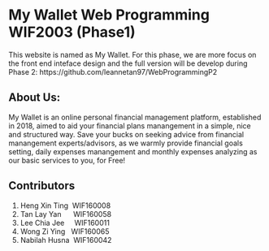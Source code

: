 # My Wallet Web Programming WIF2003 (Phase1)
<p>This website is named as My Wallet. For this phase, we are more focus on the front end inteface design and the full version will be develop during Phase 2: https://github.com/leannetan97/WebProgrammingP2 </p>

## About Us:
<p>My Wallet is an online personal financial management platform, established in 2018, aimed to aid your financial plans manangement in a simple, nice and structured way. 
Save your bucks on seeking advice from financial manangement experts/advisors, as we warmly provide financial goals setting, daily expenses manangement and monthly expenses analyzing as our basic services to you, for Free!</p>

## Contributors
1. Heng Xin Ting&nbsp;&nbsp;WIF160008
2. Tan Lay Yan     &nbsp;&nbsp;&nbsp;&nbsp;&nbsp;WIF160058
3. Lee Chia Jee    &nbsp;&nbsp;&nbsp;&nbsp;WIF160011
4. Wong Zi Ying  &nbsp;&nbsp;WIF160065
5. Nabilah Husna&nbsp;&nbsp;WIF160042
